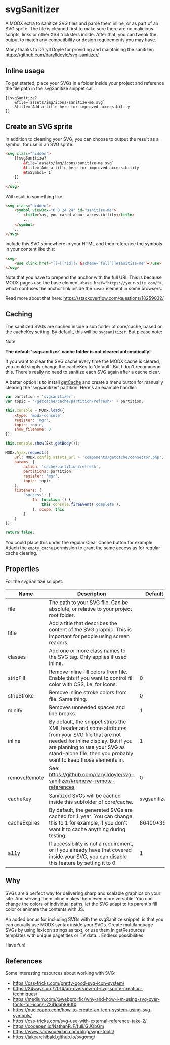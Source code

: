 # svgSanitizer

A MODX extra to sanitize SVG files and parse them inline, or as part of an SVG sprite. The file is cleaned first to make sure there are no malicious scripts, links or other XSS tricksters inside. After that, you can tweak the output to match any compatibility or design requirements you may have.

Many thanks to Daryll Doyle for providing and maintaining the sanitizer:
https://github.com/darylldoyle/svg-sanitizer/

## Inline usage

To get started, place your SVGs in a folder inside your project and reference the file path in the svgSanitize snippet call:

```
[[svgSanitize?
    &file=`assets/img/icons/sanitize-me.svg`
    &title=`Add a title here for improved accessibility`
]]
```

## Create an SVG sprite

In addition to cleaning your SVG, you can choose to output the result as a symbol, for use in an SVG sprite:

```html
<svg class="hidden">
    [[svgSanitize?
        &file=`assets/img/icons/sanitize-me.svg`
        &title=`Add a title here for improved accessibility`
        &toSymbol=`1`
    ]]
    ...
</svg>
```

Will result in something like:

```html
<svg class="hidden">
    <symbol viewBox="0 0 24 24" id="sanitize-me">
        <title>Yay, you cared about accessibility</title>
        ...
    </symbol>
    ...
</svg>
```

Include this SVG somewhere in your HTML and then reference the symbols in your content like this:

```html
<svg>
    <use xlink:href="[[~[[*id]]? &scheme=`full`]]#sanitize-me"></use>
</svg>
```

Note that you have to prepend the anchor with the full URI. This is because MODX pages use the base element `<base href="https://your-site.com/">`, which confuses the anchor link inside the `<use>` element in some browsers.

Read more about that here: https://stackoverflow.com/questions/18259032/

## Caching

The sanitized SVGs are cached inside a sub folder of core/cache, based on the cacheKey setting. By default, this will be `svgsanitizer`. But please note:

> [!NOTE]
> **The default 'svgsanitizer' cache folder is not cleared automatically!**

If you want to clear the SVG cache every time the MODX cache is cleared, you could simply change the cacheKey to 'default'. But I don't recommend this. There's really no need to sanitize each SVG again after a cache clear.

A better option is to install [getCache](https://extras.modx.com/package/getcache) and create a menu button for manually clearing the 'svgsanitizer' partition. Here's an example handler:

```js
var partition = 'svgsanitizer';
var topic = '/getcache/cache/partition/refresh/' + partition;

this.console = MODx.load({
    xtype: 'modx-console',
    register: 'mgr',
    topic: topic,
    show_filename: 0
});

this.console.show(Ext.getBody());

MODx.Ajax.request({
    url: MODx.config.assets_url + 'components/getcache/connector.php',
    params: {
        action: 'cache/partition/refresh',
        partitions: partition,
        register: 'mgr',
        topic: topic
    },
    listeners: {
        'success': {
            fn: function () {
                this.console.fireEvent('complete');
            }, scope: this
        }
    }
});

return false;
```

You could place this under the regular Clear Cache button for example. Attach the `empty_cache` permission to grant the same access as for regular cache clearing.

## Properties

For the svgSanitize snippet.

Name | Description | Default
--- | --- | ---
file | The path to your SVG file. Can be absolute, or relative to your project root folder. |
title | Add a title that describes the content of the SVG graphic. This is important for people using screen readers. |
classes | Add one or more class names to the SVG tag. Only applies if used inline. |
stripFill | Remove inline fill colors from file. Enable this if you want to control fill color with CSS, i.e. for icons. | 0
stripStroke | Remove inline stroke colors from file. Same thing. | 0
minify | Removes unneeded spaces and line breaks. | 1
inline | By default, the snippet strips the XML header and some attributes from your SVG file that are not needed for inline display. But if you are planning to use your SVG as stand-alone file, then you probably want to keep those elements in. | 1
removeRemote | See: https://github.com/darylldoyle/svg-sanitizer/#remove-remote-references | 0
cacheKey | Sanitized SVGs will be cached inside this subfolder of core/cache. | svgsanitizer
cacheExpires | By default, the generated SVGs are cached for 1 year. You can change this to 1 for example, if you don't want it to cache anything during testing. | 86400*365
a11y | If accessibility is not a requirement, or if you already have that covered inside your SVG, you can disable this feature by setting it to 0. | 1

## Why

SVGs are a perfect way for delivering sharp and scalable graphics on your site. And serving them inline makes them even more versatile! You can change the colors of individual paths, let the SVG adapt to its parent's fill color or animate the contents with JS.

An added bonus for including SVGs with the svgSanitize snippet, is that you can actually use MODX syntax inside your SVGs. Create multilanguage SVGs by using lexicon strings as text, or use them in getResources templates with unique pagetitles or TV data... Endless possibilities.

Have fun!

## References

Some interesting resources about working with SVG:

- https://css-tricks.com/pretty-good-svg-icon-system/
- https://24ways.org/2014/an-overview-of-svg-sprite-creation-techniques/
- https://medium.com/@webprolific/why-and-how-i-m-using-svg-over-fonts-for-icons-7241dab890f0
- https://nucleoapp.com/how-to-create-an-icon-system-using-svg-symbols/
- https://css-tricks.com/svg-use-with-external-reference-take-2/
- https://codepen.io/NathanPJF/full/GJObGm
- https://www.sarasoueidan.com/blog/svgo-tools/
- https://jakearchibald.github.io/svgomg/
